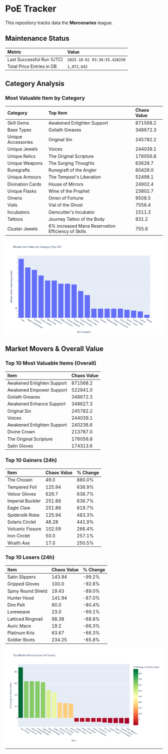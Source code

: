 # PoE Tracker

This repository tracks data the **Mercenaries** league.

## Maintenance Status

<!-- START_MAINTENANCE -->
| Metric | Value |
|:---|:---|
| Last Successful Run (UTC) | `2025-10-01 03:38:55.428250` |
| Total Price Entries in DB | `1,072,042` |

<!-- END_MAINTENANCE -->

## Category Analysis

<!-- START_CATEGORY_ANALYSIS -->
### Most Valuable Item by Category
| Category | Top Item | Chaos Value |
| :--- | :--- | :--- |
| Skill Gems | Awakened Enlighten Support | 871568.2 |
| Base Types | Goliath Greaves | 348672.3 |
| Unique Accessories | Original Sin | 245782.2 |
| Unique Jewels | Voices | 244039.1 |
| Unique Relics | The Original Scripture | 176056.8 |
| Unique Weapons | The Surging Thoughts | 63628.7 |
| Runegrafts | Runegraft of the Angler | 60426.0 |
| Unique Armours | The Tempest's Liberation | 52498.1 |
| Divination Cards | House of Mirrors | 24902.4 |
| Unique Flasks | Wine of the Prophet | 23802.7 |
| Omens | Omen of Fortune | 9508.5 |
| Vials | Vial of the Ghost | 7556.4 |
| Incubators | Gemcutter's Incubator | 1511.3 |
| Tattoos | Journey Tattoo of the Body | 831.2 |
| Cluster Jewels | 6% increased Mana Reservation Efficiency of Skills | 755.6 |


![Category Analysis Chart](charts/category_analysis.png)
<!-- END_CATEGORY_ANALYSIS -->

## Market Movers & Overall Value

<!-- START_ANALYSIS -->
### Top 10 Most Valuable Items (Overall)
| Item | Chaos Value |
| :--- | :--- |
| Awakened Enlighten Support | 871568.2 |
| Awakened Empower Support | 522941.0 |
| Goliath Greaves | 348672.3 |
| Awakened Enhance Support | 348627.3 |
| Original Sin | 245782.2 |
| Voices | 244039.1 |
| Awakened Enlighten Support | 240236.6 |
| Divine Crown | 213787.0 |
| The Original Scripture | 176056.8 |
| Satin Gloves | 174313.6 |

### Top 10 Gainers (24h)
| Item | Chaos Value | % Change |
| :--- | :--- | :--- |
| The Chosen | 49.0 | 880.0% |
| Tempered Foil | 125.94 | 636.9% |
| Velour Gloves | 629.7 | 636.7% |
| Imperial Buckler | 251.88 | 636.7% |
| Eagle Claw | 251.88 | 619.7% |
| Spidersilk Robe | 125.94 | 483.3% |
| Solaris Circlet | 48.28 | 441.9% |
| Volcanic Fissure | 102.59 | 266.4% |
| Iron Circlet | 50.0 | 257.1% |
| Wraith Axe | 17.0 | 250.5% |

### Top 10 Losers (24h)
| Item | Chaos Value | % Change |
| :--- | :--- | :--- |
| Satin Slippers | 143.94 | -99.2% |
| Gripped Gloves | 100.0 | -92.6% |
| Spiny Round Shield | 19.43 | -89.0% |
| Hunter Hood | 141.94 | -87.0% |
| Dire Pelt | 60.0 | -80.4% |
| Loreweave | 23.0 | -69.1% |
| Latticed Ringmail | 98.38 | -68.8% |
| Auric Mace | 19.2 | -66.3% |
| Platinum Kris | 63.67 | -66.3% |
| Soldier Boots | 234.25 | -65.8% |


![Market Movers Chart](charts/market_movers.png)
<!-- END_ANALYSIS -->

---
